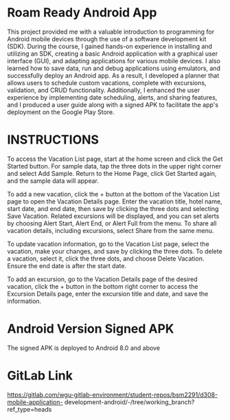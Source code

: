 # Roam Ready Android App
This project provided me with a valuable introduction to programming for Android mobile devices
through the use of a software development kit (SDK). During the course, I gained hands-on experience
in installing and utilizing an SDK, creating a basic Android application with a graphical user
interface (GUI), and adapting applications for various mobile devices. I also learned how to save
data, run and debug applications using emulators, and successfully deploy an Android app. As a
result, I developed a planner that allows users to schedule custom vacations, complete with
excursions, validation, and CRUD functionality. Additionally, I enhanced the user experience by
implementing date scheduling, alerts, and sharing features, and I produced a user guide along with
a signed APK to facilitate the app's deployment on the Google Play Store.

# INSTRUCTIONS
To access the Vacation List page, start at the home screen and click the Get Started button. For
sample data, tap the three dots in the upper right corner and select Add Sample. Return to the Home
Page, click Get Started again, and the sample data will appear.

To add a new vacation, click the + button at the bottom of the Vacation List page to open the
Vacation Details page. Enter the vacation title, hotel name, start date, and end date, then save by
clicking the three dots and selecting Save Vacation. Related excursions will be displayed, and you
can set alerts by choosing Alert Start, Alert End, or Alert Full from the menu. To share all
vacation details, including excursions, select Share from the same menu.

To update vacation information, go to the Vacation List page, select the vacation, make your
changes, and save by clicking the three dots. To delete a vacation, select it, click the three
dots, and choose Delete Vacation. Ensure the end date is after the start date.

To add an excursion, go to the Vacation Details page of the desired vacation, click the + button in
the bottom right corner to access the Excursion Details page, enter the excursion title and date,
and save the information.

# Android Version Signed APK
The signed APK is deployed to Android 8.0 and above

# GitLab Link
https://gitlab.com/wgu-gitlab-environment/student-repos/bsm2291/d308-mobile-application-
development-android/-/tree/working_branch?ref_type=heads